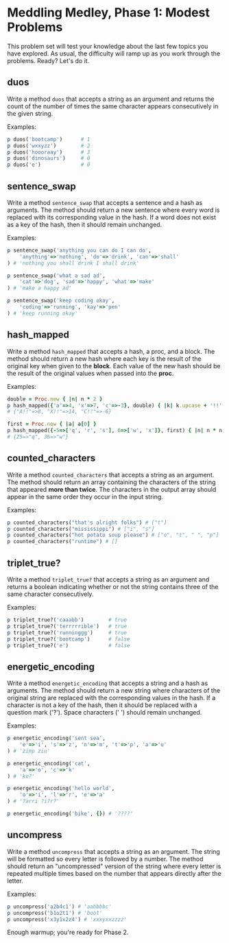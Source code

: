# Meddling Medley, Phase 1: Modest Problems

This problem set will test your knowledge about the last few topics you have
explored. As usual, the difficulty will ramp up as you work through the
problems. Ready? Let's do it.

## duos

Write a method `duos` that accepts a string as an argument and returns the count
of the number of times the same character appears consecutively in the given
string.

Examples:

```ruby
p duos('bootcamp')      # 1
p duos('wxxyzz')        # 2
p duos('hoooraay')      # 3
p duos('dinosaurs')     # 0
p duos('e')             # 0
```

## sentence_swap

Write a method `sentence_swap` that accepts a sentence and a hash as arguments.
The method should return a new sentence where every word is replaced with its
corresponding value in the hash. If a word does not exist as a key of the hash,
then it should remain unchanged.

Examples:

```ruby
p sentence_swap('anything you can do I can do',
    'anything'=>'nothing', 'do'=>'drink', 'can'=>'shall'
) # 'nothing you shall drink I shall drink'

p sentence_swap('what a sad ad',
    'cat'=>'dog', 'sad'=>'happy', 'what'=>'make'
) # 'make a happy ad'

p sentence_swap('keep coding okay',
    'coding'=>'running', 'kay'=>'pen'
) # 'keep running okay'
```

## hash_mapped

Write a method `hash_mapped` that accepts a hash, a proc, and a block. The
method should return a new hash where each key is the result of the original key
when given to the **block**. Each value of the new hash should be the result of
the original values when passed into the **proc**.

Examples:

```ruby
double = Proc.new { |n| n * 2 }
p hash_mapped({'a'=>4, 'x'=>7, 'c'=>-3}, double) { |k| k.upcase + '!!' }
# {"A!!"=>8, "X!!"=>14, "C!!"=>-6}

first = Proc.new { |a| a[0] }
p hash_mapped({-5=>['q', 'r', 's'], 6=>['w', 'x']}, first) { |n| n * n }
# {25=>"q", 36=>"w"}
```

## counted_characters

Write a method `counted_characters` that accepts a string as an argument. The
method should return an array containing the characters of the string that
appeared **more than twice**. The characters in the output array should appear
in the same order they occur in the input string.

Examples:

```ruby
p counted_characters("that's alright folks") # ["t"]
p counted_characters("mississippi") # ["i", "s"]
p counted_characters("hot potato soup please") # ["o", "t", " ", "p"]
p counted_characters("runtime") # []
```

## triplet_true?

Write a method `triplet_true?` that accepts a string as an argument and returns
a boolean indicating whether or not the string contains three of the same
character consecutively.

Examples:

```ruby
p triplet_true?('caaabb')        # true
p triplet_true?('terrrrrible')   # true
p triplet_true?('runninggg')     # true
p triplet_true?('bootcamp')      # false
p triplet_true?('e')             # false
```

## energetic_encoding

Write a method `energetic_encoding` that accepts a string and a hash as
arguments. The method should return a new string where characters of the
original string are replaced with the corresponding values in the hash. If a
character is not a key of the hash, then it should be replaced with a question
mark ('?'). Space characters (' ') should remain unchanged.

Examples:

```ruby
p energetic_encoding('sent sea',
    'e'=>'i', 's'=>'z', 'n'=>'m', 't'=>'p', 'a'=>'u'
) # 'zimp ziu'

p energetic_encoding('cat',
    'a'=>'o', 'c'=>'k'
) # 'ko?'

p energetic_encoding('hello world',
    'o'=>'i', 'l'=>'r', 'e'=>'a'
) # '?arri ?i?r?'

p energetic_encoding('bike', {}) # '????'
```

## uncompress

Write a method `uncompress` that accepts a string as an argument. The string
will be formatted so every letter is followed by a number. The method should
return an "uncompressed" version of the string where every letter is repeated
multiple times based on the number that appears directly after the letter.

Examples:

```ruby
p uncompress('a2b4c1') # 'aabbbbc'
p uncompress('b1o2t1') # 'boot'
p uncompress('x3y1x2z4') # 'xxxyxxzzzz'
```

Enough warmup; you're ready for Phase 2.
